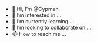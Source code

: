 - 👋 Hi, I’m @Cypman
- 👀 I’m interested in ...
- 🌱 I’m currently learning ...
- 💞️ I’m looking to collaborate on ...
- 📫 How to reach me ...

<!---
Cypman/Cypman is a ✨ special ✨ repository because its `README.md` (this file) appears on your GitHub profile.
You can click the Preview link to take a look at your changes.
--->
